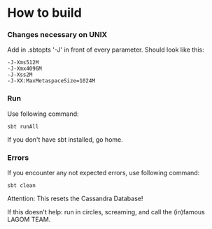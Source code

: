 # How to build

### Changes necessary on UNIX
Add in .sbtopts '-J' in front of every parameter.
Should look like this:
```
-J-Xms512M
-J-Xmx4096M
-J-Xss2M
-J-XX:MaxMetaspaceSize=1024M
```

### Run
Use following command:
```shell script
sbt runAll
````
If you don't have sbt installed, go home.

### Errors
If you encounter any not expected errors, use following command:
````shell script
sbt clean
````
Attention: This resets the Cassandra Database!

If this doesn't help: run in circles, screaming,
and call the (in)famous LAGOM TEAM.